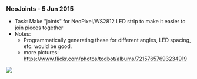 
### NeoJoints - 5 Jun 2015
- Task: Make "joints" for NeoPixel/WS2812 LED strip to make it easier to join pieces together
- Notes:
  - Programmatically generating these for different angles, LED spacing, etc. would be good.
  - more pictures: https://www.flickr.com/photos/todbot/albums/72157657693234919

![](https://c1.staticflickr.com/1/453/17888242663_c46d147722_n.jpg)

